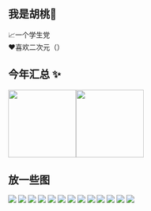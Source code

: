 ## 我是胡桃🏡
📈一个学生党  
❤️喜欢二次元（）
## 今年汇总 ✨
<img align="" height="137px" src="https://github-readme-stats.vercel.app/api?username=XxhutaoxX&hide_title=true&hide_border=true&show_icons=true&include_all_commits=true&line_height=21&bg_color=0,EC6C6C,FFD479,FFFC79,73FA79&theme=graywhite&locale=cn" /><img align="" height="137px" src="https://github-readme-stats.vercel.app/api/top-langs/?username=XxhutaoxX&hide_title=true&hide_border=true&layout=compact&bg_color=0,73FA79,73FDFF,D783FF&theme=graywhite&locale=cn" />

## 放一些图
![](imgs/1.jpg)
![](imgs/2.jpg)
![](imgs/3.jpg)
![](imgs/4.jpg)
![](imgs/5.jpg)
![](imgs/6.jpg)
![](imgs/7.jpg)
![](imgs/8.jpg)
![](imgs/9.jpg)
![](imgs/10.jpg)
![](imgs/11.jpg)
![](imgs/12.jpg)
![](imgs/13.jpg)